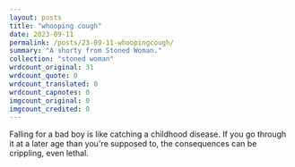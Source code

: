 ```yaml
---
layout: posts
title: "whooping cough"
date: 2023-09-11
permalink: /posts/23-09-11-whoopingcough/
summary: "A shorty from Stoned Woman."
collection: "stoned woman"
wrdcount_original: 31
wrdcount_quote: 0
wrdcount_translated: 0
wrdcount_capnotes: 0
imgcount_original: 0
imgcount_credited: 0
---
```

Falling for a bad boy is like catching a childhood disease. If you go through it at a later age than you're supposed to, the consequences can be crippling, even lethal.
